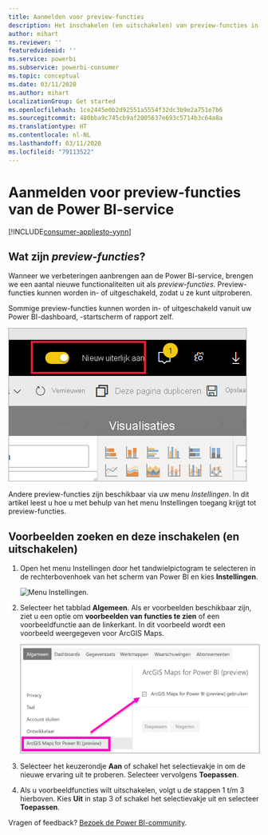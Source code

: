 ```yaml
---
title: Aanmelden voor preview-functies
description: Het inschakelen (en uitschakelen) van preview-functies in Power BI.
author: mihart
ms.reviewer: ''
featuredvideoid: ''
ms.service: powerbi
ms.subservice: powerbi-consumer
ms.topic: conceptual
ms.date: 03/11/2020
ms.author: mihart
LocalizationGroup: Get started
ms.openlocfilehash: 1ce2445e0b2d92551a5554f32dc3b9e2a751e7b6
ms.sourcegitcommit: 480bba9c745cb9af2005637e693c5714b3c64a8a
ms.translationtype: HT
ms.contentlocale: nl-NL
ms.lasthandoff: 03/11/2020
ms.locfileid: "79113522"
---
```

# <a name="opt-in-for-power-bi-service-preview-features"></a>Aanmelden voor preview-functies van de Power BI-service

[!INCLUDE[consumer-appliesto-yynn](../includes/consumer-appliesto-yynn.md)]

## <a name="what-are-preview-features"></a>Wat zijn *preview-functies*?
Wanneer we verbeteringen aanbrengen aan de Power BI-service, brengen we een aantal nieuwe functionaliteiten uit als *preview-functies*. Preview-functies kunnen worden in- of uitgeschakeld, zodat u ze kunt uitproberen.

Sommige preview-functies kunnen worden in- of uitgeschakeld vanuit uw Power BI-dashboard, -startscherm of rapport zelf.

   ![Nieuwe weergave in-/uitschakelen](./media/end-user-preview-features/power-bi-toggle.png)

Andere preview-functies zijn beschikbaar via uw menu *Instellingen*. In dit artikel leest u hoe u met behulp van het menu Instellingen toegang krijgt tot preview-functies.

## <a name="find-previews-and-turn-them-on-and-off"></a>Voorbeelden zoeken en deze inschakelen (en uitschakelen)
1. Open het menu Instellingen door het tandwielpictogram te selecteren in de rechterbovenhoek van het scherm van Power BI en kies **Instellingen**.
   
   ![Menu Instellingen](./media/end-user-preview-features/power-bi-settings.png).
2. Selecteer het tabblad **Algemeen**. Als er voorbeelden beschikbaar zijn, ziet u een optie om **voorbeelden van functies te zien** of een voorbeeldfunctie aan de linkerkant.  In dit voorbeeld wordt een voorbeeld weergegeven voor ArcGIS Maps. 
   
   ![Tabblad Algemeen](./media/end-user-preview-features/power-bi-preview-esri.png)
3. Selecteer het keuzerondje **Aan** of schakel het selectievakje in om de nieuwe ervaring uit te proberen. Selecteer vervolgens **Toepassen**.
4. Als u voorbeeldfuncties wilt uitschakelen, volgt u de stappen 1 t/m 3 hierboven. Kies **Uit** in stap 3 of schakel het selectievakje uit en selecteer **Toepassen**.


Vragen of feedback? [Bezoek de Power BI-community](https://community.powerbi.com/t5/Navigation-Preview-Forum/bd-p/NavigationPreview).

